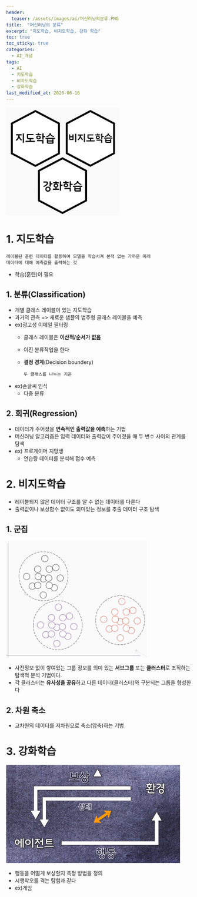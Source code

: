 ```yaml
---
header:
  teaser: /assets/images/ai/머신러닝의분류.PNG
title:  "머신러닝의 분류"
excerpt: "지도학습, 비지도학습, 강화 학습"
toc: true
toc_sticky: true
categories:
  - AI_개념
tags:
  - AI
  - 지도학습
  - 비지도학습
  - 강화학습
last_modified_at: 2020-06-16
---
```

![머신러닝의분류](/assets/images/ai/머신러닝의분류.PNG)
# 1. 지도학습
  
    레이블된 훈련 데이터를 활용하여 모델을 학습시켜 본적 없는 가까운 미래
    데이터에 대해 예측값을 출력하는 것
* 학습(훈련)이 필요  
## 1. 분류(Classification)
* 개별 클래스 레이블이 있는 지도학습 
* 과거의 관측 => 새로운 샘플의 범주형 클래스 레이블을 예측
*  ex)광고성 이메일 필터링
   * 클래스 레이블은 **이산적/순서가 없음**
   * 이진 분류작업을 한다
   * **결정 경계**(Decision boundery)
     
         두 클래스를 나누는 기준
   
* ex)손글씨 인식
  * 다중 분류
      
## 2. 회귀(Regression)
* 데이터가 주어졌을 **연속적인 출력값을 예측**하는 기법
* 머신러닝 알고리즘은 입력 데이터와 출력값이 주어졌을 때 
  두 변수 사이의 관계를 탐색
* ex) 프로게이머 지망생
  * 연습량 데이터를 분석해 점수 예측

# 2. 비지도학습
* 레이블되지 않은 데이터 구조를 알 수 없는 데이터를 다룬다
* 출력값이나 보상함수 없이도 의미있는 정보를 추출 데이터 구조 탐색
## 1. 군집
![군집](/assets/images/ai/군집.PNG)  
* 사전정보 없이 쌓여있는 그룹 정보를 의미 있는 **서브그룹** 또는
  **클러스터**로 조직하는 탐색적 분석 기법이다.  
* 각 클러스터는 **유사성을 공유**하고 다른 데이터(클러스터)와
  구분되는 그룹을 형성한다  
 
## 2. 차원 축소 
* 고차원의 데이터를 저차원으로 축소(압축)하는 기법
# 3. 강화학습
![강화학습](/assets/images/ai/강화학습.PNG)  
* 행동을 어떨게 보상할지 측정 방법을 정의
* 시행착오를 격는 탐험과 같다
* ex)게임 
